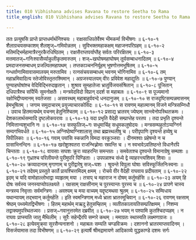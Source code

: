 ```yaml
---
title: 010 Vibhishana advises Ravana to restore Seetha to Rama
title_english: 010 Vibhishana advises Ravana to restore Seetha to Rama

---
```

<div class="audioEmbed"  caption="श्रीराम-हरिसीताराममूर्ति-घनपाठिभ्यां वचनम्" src="https://archive.org/download/Ramayana-recitation-Sriram-harisItArAmamUrti-Ghanapaati-v2/Kanda_6/Kanda_6_YK-010-Vibhishana_advises_Ravana_to_restore_Seetha_to_Rama.mp3"></div>
ततः प्रत्युषसि प्राप्ते प्राप्तधर्मार्थनिश्चयः ।  
राक्षसाधिपतेर्वेश्म भीमकर्मा विभीषणः ॥ ६-१०-१  
शैलाग्रचयसम्काशम् शैलशृज्~गमिवोन्नतम् ।  
सुविभक्तमहाकक्षम् महाजनपरिग्रहम् ॥ ६-१०-२  
मतिमद्भिर्महामात्रैरनुरकैरधिष्ठितम् ।  
राक्षसैराप्तपर्याप्तैह् सर्वतः परिरक्षितम् ॥ ६-१०-३  
मत्तमातज्~गनिःश्वासैर्व्याकुलीकृतमारुतम् ।  
शज्~खघोषमहाघोषम् तूर्यसम्बाधनादितम् ॥ ६-१०-४  
प्रमदाजनसम्बाधम् प्रजल्पितमहापथम् ।  
तप्तकाञ्चननिर्यूहम् भूषणोत्तमभूषितम् ॥ ६-१०-५  
गन्धर्वाणामिवावासमालयम् मरुतामिव ।  
रत्नसंचयसम्बाधम् भवनम् भोगिनामिव ॥ ६-१०-६  
तम् महाभ्रमिवादित्य स्तेजोविस्तृतरश्मिमान् ।  
अग्रजस्यालयम् वीरः प्रविवेश महाद्युतिः ॥ ६-१०-७  
पुण्यान् पुण्याहघोषांश्च वेदिविद्भिरुदाहृतान् ।  
शुश्राव सुमहातेजा भ्रातुर्विजयसंश्रितान् ॥ ६-१०-८  
पूजितान् दधिपात्रैश्च सर्पिर्भिः सुमनोक्षतैः ।  
मन्त्रवेदविदो विप्रान् ददर्श स महाबलः ॥ ६-१०-९  
स पूज्यमानो रक्षोभिद्दीप्यमानम् स्वतेजसा ।  
असवस्थम् महाबाहुर्ववन्दे धनदानुजम् ॥ ६-१०-१०  
स राजदृष्टिसम्पन्नमासनम् हेमभूषितम् ।  
जगाम समुदाचारम् प्रयुज्याचारकोविदः ॥ ६-१०-११  
स रावणम् महात्मानम् विजने मन्त्रिसम्निधौ ।  
उवाच हितमत्यर्थम् वचनम् हेतुनिश्चितम् ॥ ६-१०-१२  
प्रसाद्य भ्रातरम् ज्येष्ठम् सान्त्वेनोपस्थितक्रमः ।  
देशकालार्थसम्वादि दृष्टलोकपरावः ॥ ६-१०-१३  
यदा प्रभृति वैदेही सम्प्राप्तेह परतप ।  
तदा प्रभृति दृश्यन्ते निमित्तान्यशुभानि नः ॥ ६-१०-१४  
सस्फुलिज्~गः सधूमार्चिह् सधूमकलुषोदयः ।  
मन्त्रसम्घहुतोऽप्यग्निर्न सम्यगभिवर्धते ॥ ६-१०-१५  
अग्निष्ठेष्वग्निशालासु तथा ब्रह्मस्थलीषु च ।  
परीपृपाणि दृश्यन्ते हव्येषु च पिपीलिकाः ॥ ६-१०-१६  
गवाम् पयांसि स्कन्नानि विमदा वरकुञ्जराः ।  
दीनमश्वाः प्रहेषन्ते न च ग्रासाभिनन्दिनः ॥ ६-१०-१७  
खरोष्ट्राश्वतरा राजन्भिन्न्रोमाः स्रवन्ति च ।  
न स्वभावेऽवतिष्ठन्ते विधानैरपि चिन्तताः ॥ ६-१०-१८  
वायसाः सघशः क्रूरा व्याहरन्ति समन्ततः ।  
समवेताश्च दृश्यन्ते विमानाग्रेषु सम्घशः ॥ ६-१०-१९  
गृध्राश्च परिलीयन्ते पुरीमुपरि पिण्डिताः ।  
उपपन्नाश्च संध्ये द्वे व्याहरन्त्यशिवम् शिवाः ॥ ६-१०-२०  
क्रव्यादानाम् मृगाणाम् च पुरीद्वारेषु सज्~घशः ।  
श्रूयन्ते विपुला घोषाः सविस्फूर्जितनिःस्वनाः ॥ ६-१०-२१  
तदेवम् प्रस्तुते कार्ते प्रायश्चित्तमिदम् क्षमम् ।  
रोचये वीर वैदेही राघवाय प्रदीयताम् ॥ ६-१०-२२  
इदम् च यदि वामोहाल्लोभाद्वा व्याहृतम् मया ।  
तत्राप् च महाराज न दोषम् कर्तुमर्हसि ॥ ६-१०-२३  
अयम् हि दोषः सर्वस्य जनस्याप्योपलक्ष्यते ।  
रक्षसाम् राक्षसीनाम् च पुरस्यान्तः पुरस्य च ॥ ६-१०-२४  
प्रापणे चास्य मन्त्रस्य निवृत्ताः सर्वमन्त्रिणः ।  
अवश्यम् च मया वाच्यम् यद्दृष्टमथवा श्रुतम् ॥ ६-१०-२५  
सम्विधाय यथान्यायम् तद्भवान् कर्तुमर्हति ।  
इति स्वमन्त्रिणाम् मध्ये भ्राता भ्रातरमूचिवान् ॥ ६-१०-२६  
रावणम् रक्षसाम् श्रेष्ठम् पथ्यमेतद्विभीषणः ।  
हितम् महार्थम् मऋदु हेतुसम्हितम् ।  
व्यतीतकालायतिसम्प्रतिक्षमम् ।  
निशम्य तद्वाक्यमुपस्थितज्वरः ।  
प्रसज्~गवानुत्तरमेत दब्रवीत् ॥ ६-१०-२७  
भयम् न पश्यामि कुतश्चिदप्यहम् ।  
न राघवः प्राप्स्यति जातु मैथिलीम् ।  
सुरैः सहेन्द्रैरपि सम्गरे कथम् ।  
ममाग्रतः स्थास्यति लक्ष्मणाग्रजः ॥ ६-१०-२८  
इत्येवमुक्र्वा सुरसैन्यनाशनो ।  
महाबलः सम्यति चण्डविक्रमः ।  
दशाननो भ्रातरमाप्तवादिनम् ।  
विसर्जयामास तदा विभीषणम् ॥ ६-१०-२९  
इत्यार्षे श्रीमद्रामायणे आदिकाव्ये युद्धकाण्डे दशमः सर्गः